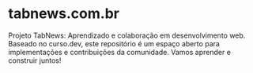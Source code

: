 # tabnews.com.br
Projeto TabNews: Aprendizado e colaboração em desenvolvimento web. Baseado no curso.dev, este repositório é um espaço aberto para implementações e contribuições da comunidade. Vamos aprender e construir juntos!
